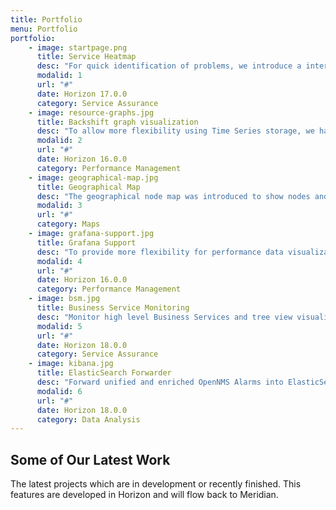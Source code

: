 ```yaml
---
title: Portfolio
menu: Portfolio
portfolio:
    - image: startpage.png
      title: Service Heatmap
      desc: "For quick identification of problems, we introduce a interactive service heatmap. It allows quickly drill down to the source of a problem."
      modalid: 1
      url: "#"
      date: Horizon 17.0.0
      category: Service Assurance
    - image: resource-graphs.jpg
      title: Backshift graph visualization
      desc: "To allow more flexibility using Time Series storage, we have introduced Backshift, a JavaScript based visualization of Time Series Data similar to RRDtool. As graph templates RRDtool graph defintions can be reused."
      modalid: 2
      url: "#"
      date: Horizon 16.0.0
      category: Performance Management
    - image: geographical-map.jpg
      title: Geographical Map
      desc: "The geographical node map was introduced to show nodes and service outages in geographical context using Open Street Map, Google Maps or Mapquest."
      modalid: 3
      url: "#"
      category: Maps
    - image: grafana-support.jpg
      title: Grafana Support
      desc: "To provide more flexibility for performance data visualization the project built a Grafana data source for OpenNMS. It allows to build highly customizable and interactive performance dashboards for a variety of use cases."
      modalid: 4
      url: "#"
      date: Horizon 16.0.0
      category: Performance Management
    - image: bsm.jpg
      title: Business Service Monitoring
      desc: "Monitor high level Business Services and tree view visualization. The status can be calculated with several map and reduce functions and the root cause and impact is visualized."
      modalid: 5
      url: "#"
      date: Horizon 18.0.0
      category: Service Assurance
    - image: kibana.jpg
      title: ElasticSearch Forwarder
      desc: "Forward unified and enriched OpenNMS Alarms into ElasticSearch and visualize data with Kibana."
      modalid: 6
      url: "#"
      date: Horizon 18.0.0
      category: Data Analysis
---
```


## Some of Our Latest Work

The latest projects which are in development or recently finished.
This features are developed in Horizon and will flow back to Meridian.
